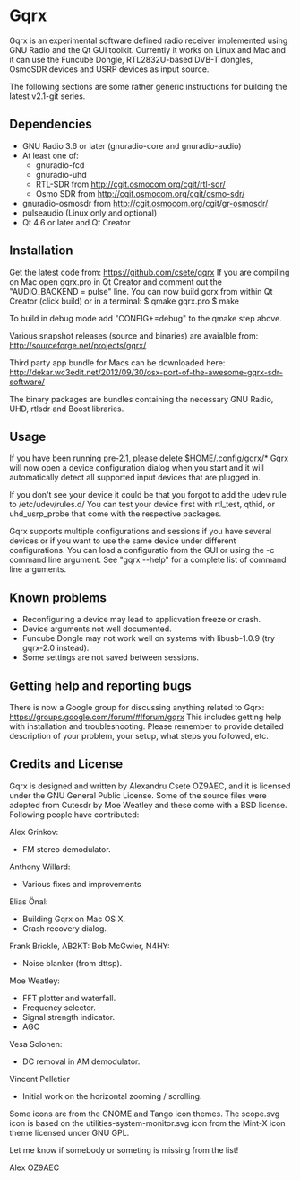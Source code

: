 Gqrx
====

Gqrx is an experimental software defined radio receiver implemented using GNU Radio and the Qt GUI toolkit. Currently it works on Linux and Mac and it can use the Funcube Dongle, RTL2832U-based DVB-T dongles, OsmoSDR devices and USRP devices as input source.

The following sections are some rather generic instructions for building the latest v2.1-git series.


Dependencies
------------

- GNU Radio 3.6 or later (gnuradio-core and gnuradio-audio)
- At least one of:
    - gnuradio-fcd
    - gnuradio-uhd
    - RTL-SDR from http://cgit.osmocom.org/cgit/rtl-sdr/
    - Osmo SDR from http://cgit.osmocom.org/cgit/osmo-sdr/
- gnuradio-osmosdr from http://cgit.osmocom.org/cgit/gr-osmosdr/
- pulseaudio (Linux only and optional)
- Qt 4.6 or later and Qt Creator


Installation
------------

Get the latest code from: https://github.com/csete/gqrx
If you are compiling on Mac open gqrx.pro in Qt Creator and comment out the "AUDIO_BACKEND = pulse" line. You can now build gqrx from within Qt Creator (click build) or in a terminal:
$ qmake gqrx.pro
$ make

To build in debug mode add "CONFIG+=debug" to the qmake step above.

Various snapshot releases (source and binaries) are avaialble from:
http://sourceforge.net/projects/gqrx/

Third party app bundle for Macs can be downloaded here:
http://dekar.wc3edit.net/2012/09/30/osx-port-of-the-awesome-gqrx-sdr-software/

The binary packages are bundles containing the necessary GNU Radio, UHD, rtlsdr and Boost libraries.

Usage
-----

If you have been running pre-2.1, please delete $HOME/.config/gqrx/*
Gqrx will now open a device configuration dialog when you start and it will automatically detect all supported input devices that are plugged in.

If you don't see your device it could be that you forgot to add the udev rule to /etc/udev/rules.d/
You can test your device first with rtl_test, qthid, or uhd_usrp_probe that come with the respective packages.

Gqrx supports multiple configurations and sessions if you have several devices or if you want to use the same device under different configurations. You can load a configuratio from the GUI or using the -c command line argument. See "gqrx --help" for a complete list of command line arguments.


Known problems
--------------

- Reconfiguring a device may lead to applicvation freeze or crash.
- Device arguments not well documented.
- Funcube Dongle may not work well on systems with libusb-1.0.9 (try gqrx-2.0 instead).
- Some settings are not saved between sessions.


Getting help and reporting bugs
-------------------------------

There is now a Google group for discussing anything related to Gqrx: https://groups.google.com/forum/#!forum/gqrx
This includes getting help with installation and troubleshooting. Please remember to provide detailed description of your problem, your setup, what steps you followed, etc.


Credits and License
-------------------

Gqrx is designed and written by Alexandru Csete OZ9AEC, and it is licensed under the GNU General Public License.
Some of the source files were adopted from Cutesdr by Moe Weatley and these come with a BSD license.
Following people have contributed:

Alex Grinkov:
- FM stereo demodulator.

Anthony Willard:
- Various fixes and improvements

Elias Önal:
- Building Gqrx on Mac OS X.
- Crash recovery dialog.

Frank Brickle, AB2KT:
Bob McGwier, N4HY:
- Noise blanker (from dttsp).

Moe Weatley:
- FFT plotter and waterfall.
- Frequency selector.
- Signal strength indicator.
- AGC

Vesa Solonen:
- DC removal in AM demodulator.

Vincent Pelletier
- Initial work on the horizontal zooming / scrolling.

Some icons are from the GNOME and Tango icon themes.
The scope.svg icon is based on the utilities-system-monitor.svg icon from the Mint-X icon theme licensed under GNU GPL.

Let me know if somebody or someting is missing from the list!

Alex OZ9AEC
